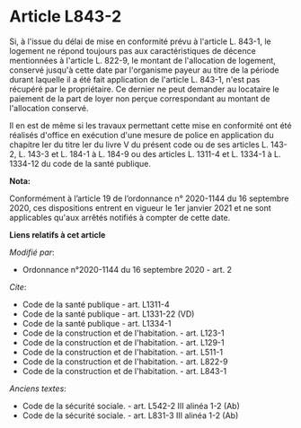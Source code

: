 # Article L843-2

Si, à l'issue du délai de mise en conformité prévu à l'article L. 843-1, le logement ne répond toujours pas aux
caractéristiques de décence mentionnées à l'article L. 822-9, le montant de l'allocation de logement, conservé jusqu'à cette
date par l'organisme payeur au titre de la période durant laquelle il a été fait application de l'article L. 843-1, n'est pas
récupéré par le propriétaire. Ce dernier ne peut demander au locataire le paiement de la part de loyer non perçue
correspondant au montant de l'allocation conservé.

Il en est de même si les travaux permettant cette mise en conformité ont été réalisés d'office en exécution d'une mesure de
police en application du chapitre Ier du titre Ier du livre V du présent code ou de ses articles L. 143-2, L. 143-3 et L.
184-1 à L. 184-9 ou des articles L. 1311-4 et L. 1334-1 à L. 1334-12 du code de la santé publique.

**Nota:**

Conformément à l’article 19 de l’ordonnance n° 2020-1144 du 16 septembre 2020, ces dispositions entrent en vigueur le 1er
janvier 2021 et ne sont applicables qu'aux arrêtés notifiés à compter de cette date.

**Liens relatifs à cet article**

_Modifié par_:

  - Ordonnance n°2020-1144 du 16 septembre 2020 - art. 2

_Cite_:

  - Code de la santé publique - art. L1311-4
  - Code de la santé publique - art. L1331-22 (VD)
  - Code de la santé publique - art. L1334-1
  - Code de la construction et de l'habitation. - art. L123-1
  - Code de la construction et de l'habitation. - art. L129-1
  - Code de la construction et de l'habitation. - art. L511-1
  - Code de la construction et de l'habitation. - art. L822-9
  - Code de la construction et de l'habitation. - art. L843-1

_Anciens textes_:

  - Code de la sécurité sociale. - art. L542-2 III alinéa 1-2 (Ab)
  - Code de la sécurité sociale. - art. L831-3 III alinéa 1-2 (Ab)

